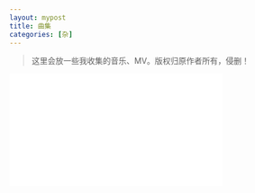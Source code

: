 ```yaml
---
layout: mypost
title: 曲集
categories: [杂]
---
```

> 这里会放一些我收集的音乐、MV。版权归原作者所有，侵删！
<iframe src="//player.bilibili.com/player.html?aid=511151900&bvid=BV1hu411C7cR&cid=589707719&page=1&as_wide=0&high_quality=1&danmaku=0" scrolling="no" border="0" frameborder="no" framespacing="0" allowfullscreen="true" width="75%" height="200px"> </iframe>
